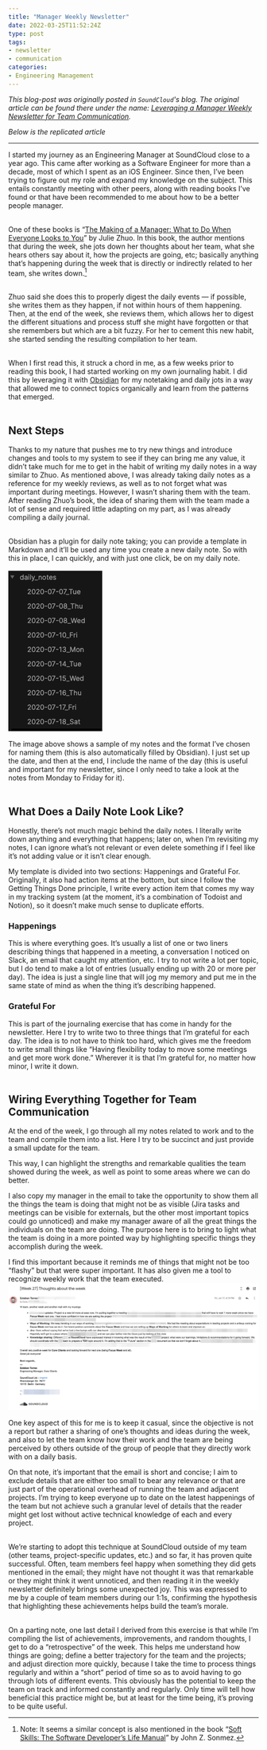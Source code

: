 ```yaml
---
title: "Manager Weekly Newsletter"
date: 2022-03-25T11:52:24Z
type: post
tags: 
- newsletter
- communication
categories:
- Engineering Management
---
```


_This blog-post was originally posted in `SoundCloud`'s blog. The original article can be found there under the name: [Leveraging a Manager Weekly Newsletter for Team Communication][original]._

_Below is the replicated article_

---

I started my journey as an Engineering Manager at SoundCloud close to a year ago. This came after working as a Software Engineer for more than a decade, most of which I spent as an iOS Engineer. Since then, I’ve been trying to figure out my role and expand my knowledge on the subject. This entails constantly meeting with other peers, along with reading books I’ve found or that have been recommended to me about how to be a better people manager.<br/><br/>

One of these books is “[The Making of a Manager: What to Do When Everyone Looks to You][themakingofamanager]” by Julie Zhuo. In this book, the author mentions that during the week, she jots down her thoughts about her team, what she hears others say about it, how the projects are going, etc; basically anything that’s happening during the week that is directly or indirectly related to her team, she writes down.[^1]<br/><br/>


Zhuo said she does this to properly digest the daily events — if possible, she writes them as they happen, if not within hours of them happening. Then, at the end of the week, she reviews them, which allows her to digest the different situations and process stuff she might have forgotten or that she remembers but which are a bit fuzzy. For her to cement this new habit, she started sending the resulting compilation to her team.<br/><br/>


When I first read this, it struck a chord in me, as a few weeks prior to reading this book, I had started working on my own journaling habit. I did this by leveraging it with [Obsidian][obsidian] for my notetaking and daily jots in a way that allowed me to connect topics organically and learn from the patterns that emerged.<br/><br/>


## Next Steps

Thanks to my nature that pushes me to try new things and introduce changes and tools to my system to see if they can bring me any value, it didn’t take much for me to get in the habit of writing my daily notes in a way similar to Zhuo. As mentioned above, I was already taking daily notes as a reference for my weekly reviews, as well as to not forget what was important during meetings. However, I wasn’t sharing them with the team. After reading Zhuo’s book, the idea of sharing them with the team made a lot of sense and required little adapting on my part, as I was already compiling a daily journal.<br/><br/>

Obsidian has a plugin for daily note taking; you can provide a template in Markdown and it’ll be used any time you create a new daily note. So with this in place, I can quickly, and with just one click, be on my daily note.<br/><br/>
![Screenshot of Obsidian’s sidebar showing “daily notes” as the title along with a list of dates.][obsidian-daily-pic]<br/>

The image above shows a sample of my notes and the format I’ve chosen for naming them (this is also automatically filled by Obsidian). I just set up the date, and then at the end, I include the name of the day (this is useful and important for my newsletter, since I only need to take a look at the notes from Monday to Friday for it).<br/><br/>

## What Does a Daily Note Look Like?
Honestly, there’s not much magic behind the daily notes. I literally write down anything and everything that happens; later on, when I’m revisiting my notes, I can ignore what’s not relevant or even delete something if I feel like it’s not adding value or it isn’t clear enough.

My template is divided into two sections: Happenings and Grateful For. Originally, it also had action items at the bottom, but since I follow the Getting Things Done principle, I write every action item that comes my way in my tracking system (at the moment, it’s a combination of Todoist and Notion), so it doesn’t make much sense to duplicate efforts.<br/>

### Happenings
This is where everything goes. It’s usually a list of one or two liners describing things that happened in a meeting, a conversation I noticed on Slack, an email that caught my attention, etc. I try to not write a lot per topic, but I do tend to make a lot of entries (usually ending up with 20 or more per day). The idea is just a single line that will jog my memory and put me in the same state of mind as when the thing it’s describing happened.<br/>

### Grateful For
This is part of the journaling exercise that has come in handy for the newsletter. Here I try to write two to three things that I’m grateful for each day. The idea is to not have to think too hard, which gives me the freedom to write small things like “Having flexibility today to move some meetings and get more work done.” Wherever it is that I’m grateful for, no matter how minor, I write it down.<br/><br/>

## Wiring Everything Together for Team Communication

At the end of the week, I go through all my notes related to work and to the team and compile them into a list. Here I try to be succinct and just provide a small update for the team.<br/>

This way, I can highlight the strengths and remarkable qualities the team showed during the week, as well as point to some areas where we can do better.<br/>

I also copy my manager in the email to take the opportunity to show them all the things the team is doing that might not be as visible (Jira tasks and meetings can be visible for externals, but the other most important topics could go unnoticed) and make my manager aware of all the great things the individuals on the team are doing. The purpose here is to bring to light what the team is doing in a more pointed way by highlighting specific things they accomplish during the week.<br/>

I find this important because it reminds me of things that might not be too “flashy” but that were super important. It has also given me a tool to recognize weekly work that the team executed.<br/>
![Redacted email subject: Week 27 Thoughts about the week. Mentions updates of the projects and focus week. Ways of working, Jira and knowledge sharing approaches. Ends with an overall positive week for Core Clients][soundcloud-mail-pic]

One key aspect of this for me is to keep it casual, since the objective is not a report but rather a sharing of one’s thoughts and ideas during the week, and also to let the team know how their work and the team are being perceived by others outside of the group of people that they directly work with on a daily basis.<br/>

On that note, it’s important that the email is short and concise; I aim to exclude details that are either too small to bear any relevance or that are just part of the operational overhead of running the team and adjacent projects. I’m trying to keep everyone up to date on the latest happenings of the team but not achieve such a granular level of details that the reader might get lost without active technical knowledge of each and every project.<br/><br/>

We’re starting to adopt this technique at SoundCloud outside of my team (other teams, project-specific updates, etc.) and so far, it has proven quite successful. Often, team members feel happy when something they did gets mentioned in the email; they might have not thought it was that remarkable or they might think it went unnoticed, and then reading it in the weekly newsletter definitely brings some unexpected joy. This was expressed to me by a couple of team members during our 1:1s, confirming the hypothesis that highlighting these achievements helps build the team’s morale.<br/><br/>

On a parting note, one last detail I derived from this exercise is that while I’m compiling the list of achievements, improvements, and random thoughts, I get to do a “retrospective” of the week. This helps me understand how things are going; define a better trajectory for the team and the projects; and adjust direction more quickly, because I take the time to process things regularly and within a “short” period of time so as to avoid having to go through lots of different events. This obviously has the potential to keep the team on track and informed constantly and regularly. Only time will tell how beneficial this practice might be, but at least for the time being, it’s proving to be quite useful.


[original]:https://developers.soundcloud.com/blog/manager-weekly-newsletter-for-team-communication
[themakingofamanager]:https://www.goodreads.com/en/book/show/38821039-the-making-of-a-manager
[softskills]:https://www.goodreads.com/book/show/23232941-soft-skills?ac=1&from_search=true&qid=CVhAT4F1tw&rank=1
[obsidian]:https://obsidian.md/
[obsidian-daily-pic]:/assets/images/post/2022/03/manager-weekly/obsidian-daily-notes.png
[soundcloud-mail-pic]:/assets/images/post/2022/03/manager-weekly/soundcloud_mail_2020-09-25.png
[^1]:Note: It seems a similar concept is also mentioned in the book “[Soft Skills: The Software Developer’s Life Manual][softskills]” by John Z. Sonmez.
